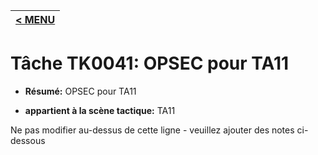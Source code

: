 |[< MENU](../README.md)|
|---|
# Tâche TK0041: OPSEC pour TA11

* **Résumé:** OPSEC pour TA11

* **appartient à la scène tactique:** TA11

Ne pas modifier au-dessus de cette ligne - veuillez ajouter des notes ci-dessous